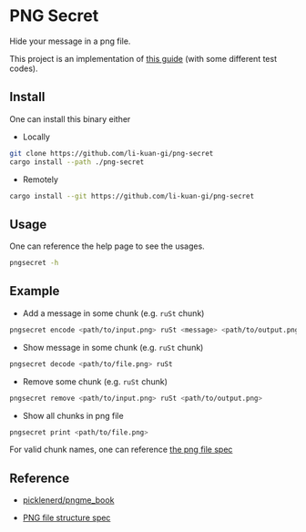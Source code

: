 # PNG Secret

Hide your message in a png file.

This project is an implementation of [this guide](https://picklenerd.github.io/pngme_book/) (with some different test codes).

## Install

One can install this binary either 

- Locally
```bash
git clone https://github.com/li-kuan-gi/png-secret
cargo install --path ./png-secret
```

- Remotely
```bash
cargo install --git https://github.com/li-kuan-gi/png-secret
```

## Usage

One can reference the help page to see the usages.
```bash
pngsecret -h
```

## Example

- Add a message in some chunk (e.g. `ruSt` chunk)

```bash
pngsecret encode <path/to/input.png> ruSt <message> <path/to/output.png>
```

- Show message in some chunk (e.g. `ruSt` chunk)

```bash
pngsecret decode <path/to/file.png> ruSt
```

- Remove some chunk (e.g. `ruSt` chunk)

```bash
pngsecret remove <path/to/input.png> ruSt <path/to/output.png>
```

- Show all chunks in png file

```bash
pngsecret print <path/to/file.png>
```

For valid chunk names, one can reference [the png file spec](http://www.libpng.org/pub/png/spec/1.2/PNG-Structure.html#Chunk-naming-conventions)

## Reference

- [picklenerd/pngme_book](https://github.com/picklenerd/pngme_book)

- [PNG file structure spec](http://www.libpng.org/pub/png/spec/1.2/PNG-Structure.html)